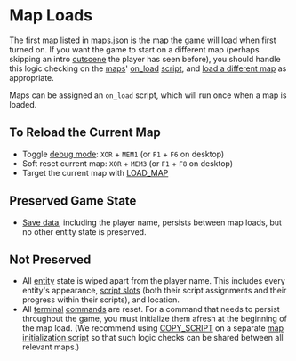 # Map Loads

The first map listed in [maps.json](../structure/maps.json) is the map the game will load when first turned on. If you want the game to start on a different map (perhaps skipping an intro [cutscene](../techniques/cutscenes) the player has seen before), you should handle this logic checking on the [maps](../maps)' [on_load](../scripts/on_load) [script](../scripts), and [load a different map](../LOAD_MAP) as appropriate.

Maps can be assigned an `on_load` script, which will run once when a map is loaded.

## To Reload the Current Map

- Toggle [debug mode](../debug/debug_mode): `XOR` + `MEM1` (or `F1` + `F6` on desktop)
- Soft reset current map: `XOR` + `MEM3` (or `F1` + `F8` on desktop)
- Target the current map with [LOAD_MAP](../actions/LOAD_MAP)

## Preserved Game State

- [Save data](../scripts/save_data), including the player name, persists between map loads, but no other entity state is preserved.

## Not Preserved

- All [entity](../entities) state is wiped apart from the player name. This includes every entity's appearance, [script slots](../scripts/script_slots) (both their script assignments and their progress within their scripts), and location.
- All [terminal](../hardware/terminal) [commands](../hardware/commands) are reset. For a command that needs to persist throughout the game, you must initialize them afresh at the beginning of the map load. (We recommend using [COPY_SCRIPT](../actions/COPY_SCRIPT) on a separate [map initialization script](../techniques/map_initialization_scripts) so that such logic checks can be shared between all relevant maps.)
